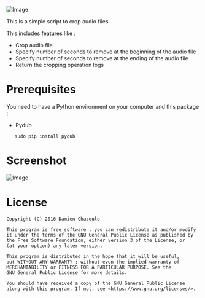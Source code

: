 ![Image](https://raw.githubusercontent.com/MrDoomy/MusicCropper/master/dev/images/music_cropper.png)

This is a simple script to crop audio files.

This includes features like :
- Crop audio file
- Specify number of seconds to remove at the beginning of the audio file
- Specify number of seconds to remove at the ending of the audio file
- Return the cropping operation logs

# Prerequisites

You need to have a Python environment on your computer and this package :

- Pydub

```shell
   sudo pip install pydub
```

# Screenshot

![Image](https://raw.githubusercontent.com/MrDoomy/MusicCropper/master/dev/screenshots/computer.png)

# License

    Copyright (C) 2016 Damien Chazoule

    This program is free software : you can redistribute it and/or modify
    it under the terms of the GNU General Public License as published by
    the Free Software Foundation, either version 3 of the License, or
    (at your option) any later version.

    This program is distributed in the hope that it will be useful,
    but WITHOUT ANY WARRANTY ; without even the implied warranty of
    MERCHANTABILITY or FITNESS FOR A PARTICULAR PURPOSE. See the
    GNU General Public License for more details.

    You should have received a copy of the GNU General Public License
    along with this program. If not, see <https://www.gnu.org/licenses/>.
